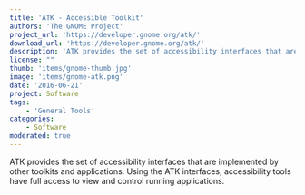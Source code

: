 ```yaml
---
title: 'ATK - Accessible Toolkit'
authors: 'The GNOME Project'
project_url: 'https://developer.gnome.org/atk/'
download_url: 'https://developer.gnome.org/atk/'
description: 'ATK provides the set of accessibility interfaces that are implemented by other toolkits and applications. Using the ATK interfaces, accessibility tools have full access to view and control running applications.'
license: ""
thumb: 'items/gnome-thumb.jpg'
image: 'items/gnome-atk.png'
date: '2016-06-21'
project: Software
tags:
    - 'General Tools'
categories:
    - Software
moderated: true
---
```

ATK provides the set of accessibility interfaces that are implemented by other toolkits and applications. Using the ATK interfaces, accessibility tools have full access to view and control running applications.
